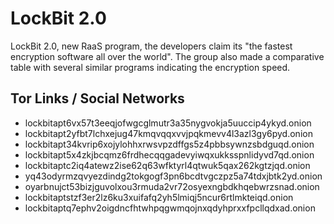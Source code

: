 # LockBit 2.0

LockBit 2.0, new RaaS program, the developers claim its "the fastest encryption software all over the world". The group also made a comparative table with several similar programs indicating the encryption speed.

## Tor Links / Social Networks

* lockbitapt6vx57t3eeqjofwgcglmutr3a35nygvokja5uuccip4ykyd.onion
* lockbitapt2yfbt7lchxejug47kmqvqqxvvjpqkmevv4l3azl3gy6pyd.onion
* lockbitapt34kvrip6xojylohhxrwsvpzdffgs5z4pbbsywnzsbdguqd.onion
* lockbitapt5x4zkjbcqmz6frdhecqqgadevyiwqxukksspnlidyvd7qd.onion
* lockbitaptc2iq4atewz2ise62q63wfktyrl4qtwuk5qax262kgtzjqd.onion
* yq43odyrmzqvyezdindg2tokgogf3pn6bcdtvgczpz5a74tdxjbtk2yd.onion
* oyarbnujct53bizjguvolxou3rmuda2vr72osyexngbdkhqebwrzsnad.onion
* lockbitaptstzf3er2lz6ku3xuifafq2yh5lmiqj5ncur6rtlmkteiqd.onion
* lockbitaptq7ephv2oigdncfhtwhpqgwmqojnxqdyhprxxfpcllqdxad.onion
